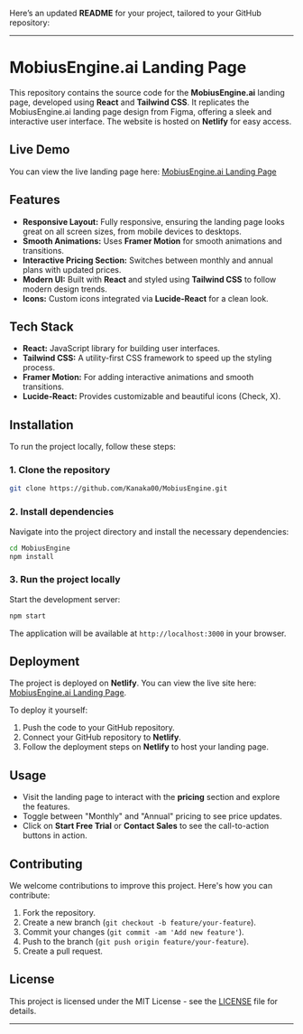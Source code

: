 Here’s an updated **README** for your project, tailored to your GitHub repository:

---

# MobiusEngine.ai Landing Page

This repository contains the source code for the **MobiusEngine.ai** landing page, developed using **React** and **Tailwind CSS**. It replicates the MobiusEngine.ai landing page design from Figma, offering a sleek and interactive user interface. The website is hosted on **Netlify** for easy access.

## Live Demo

You can view the live landing page here: [MobiusEngine.ai Landing Page](https://remarkable-frangipane-8eac04.netlify.app/)

## Features

- **Responsive Layout:** Fully responsive, ensuring the landing page looks great on all screen sizes, from mobile devices to desktops.
- **Smooth Animations:** Uses **Framer Motion** for smooth animations and transitions.
- **Interactive Pricing Section:** Switches between monthly and annual plans with updated prices.
- **Modern UI:** Built with **React** and styled using **Tailwind CSS** to follow modern design trends.
- **Icons:** Custom icons integrated via **Lucide-React** for a clean look.

## Tech Stack

- **React:** JavaScript library for building user interfaces.
- **Tailwind CSS:** A utility-first CSS framework to speed up the styling process.
- **Framer Motion:** For adding interactive animations and smooth transitions.
- **Lucide-React:** Provides customizable and beautiful icons (Check, X).

## Installation

To run the project locally, follow these steps:

### 1. Clone the repository

```bash
git clone https://github.com/Kanaka00/MobiusEngine.git
```

### 2. Install dependencies

Navigate into the project directory and install the necessary dependencies:

```bash
cd MobiusEngine
npm install
```

### 3. Run the project locally

Start the development server:

```bash
npm start
```

The application will be available at `http://localhost:3000` in your browser.

## Deployment

The project is deployed on **Netlify**. You can view the live site here: [MobiusEngine.ai Landing Page](https://remarkable-frangipane-8eac04.netlify.app/).

To deploy it yourself:

1. Push the code to your GitHub repository.
2. Connect your GitHub repository to **Netlify**.
3. Follow the deployment steps on **Netlify** to host your landing page.

## Usage

- Visit the landing page to interact with the **pricing** section and explore the features.
- Toggle between "Monthly" and "Annual" pricing to see price updates.
- Click on **Start Free Trial** or **Contact Sales** to see the call-to-action buttons in action.

## Contributing

We welcome contributions to improve this project. Here's how you can contribute:

1. Fork the repository.
2. Create a new branch (`git checkout -b feature/your-feature`).
3. Commit your changes (`git commit -am 'Add new feature'`).
4. Push to the branch (`git push origin feature/your-feature`).
5. Create a pull request.

## License

This project is licensed under the MIT License - see the [LICENSE](LICENSE) file for details.

---